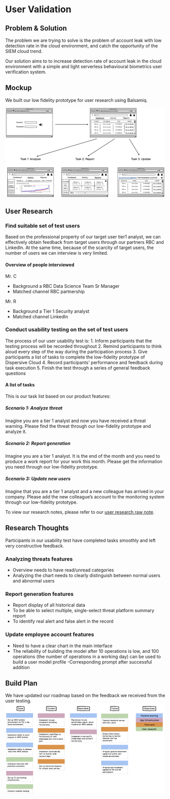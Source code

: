# User Validation

## Problem & Solution
The problem we are trying to solve is the problem of account leak with low detection rate in the cloud environment, and catch the opportunity of the SIEM cloud trend.

Our solution aims to to increase detection rate of account leak in the cloud environment with a simple and light serverless behavioural biometrics user verification system.

## Mockup
We built our low fidelity prototype for user research using Balsamiq.

<img src="./low_fi_prototype.png" width="600">

## User Research

### Find suitable set of test users

Based on the professional property of our target user tier1 analyst, we can effectively obtain feedback from target users through our partners RBC and LinkedIn. At the same time, because of the scarcity of target users, the number of users we can interview is very limited.

#### Overview of people interviewed

Mr. C
- Background
a RBC Data Science Team Sr Manager
- Matched channel
RBC partnership

Mr. R
- Background
a Tier 1 Security analyst
- Matched channel
LinkedIn

### Conduct usability testing on the set of test users
The process of our user usability test is:
	1. Inform participants that the testing process will be recorded throughout
	2. Remind participants to think aloud every step of the way during the participation process
	3. Give participants a list of tasks to complete the low-fidelity prototype of Dispersive Cloud
	4. Record participants' performance and feedback during task execution
	5. Finish the test through a series of general feedback questions

#### A list of tasks 

This is our task list based on our product features:

##### Scenario 1: Analyze threat
Imagine you are a tier 1 analyst and now you have received a threat warning. Please find the threat through our low-fidelity prototype and analyze it.

##### Scenario 2: Report generation
Imagine you are a tier 1 analyst. It is the end of the month and you need to produce a work report for your work this month. Please get the information you need through our low-fidelity prototype.

##### Scenario 3: Update new users
Imagine that you are a tier 1 analyst and a new colleague has arrived in your company. Please add the new colleague’s account to the monitoring system through our low-fidelity prototype.

To view our research notes, please refer to our [user research raw note](https://docs.google.com/document/d/1iXP6XdHXkcL83kZMgt4p6bWCZz-a3eEGzfGHOZeBLS8/edit?usp=sharing).

## Research Thoughts
Participants in our usability test have completed tasks smoothly and left very constructive feedback.

### Analyzing threats features
- Overview needs to have read/unread categories
- Analyzing the chart needs to clearly distinguish between normal users and abnormal users

### Report generation features
- Report display of all historical data
- To be able to select multiple, single-select threat platform summary report
- To identify real alert and false alert in the record

### Update employee account features
- Need to have a clear chart in the main interface
- The reliability of building the model after 10 operations is low, and 100 operations (the number of operations in a working day) can be used to build a user model profile
-Corresponding prompt after successful addition

## Build Plan
We have updated our roadmap based on the feedback we received from the user testing.
<img src="./dispersive_cloud_roadmap_revised.png" width="1000">

